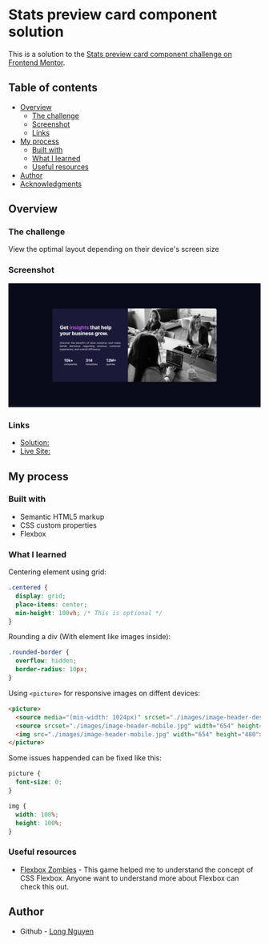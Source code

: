 # Stats preview card component solution

This is a solution to the [Stats preview card component challenge on Frontend Mentor](https://www.frontendmentor.io/challenges/stats-preview-card-component-8JqbgoU62).

## Table of contents

- [Overview](#overview)
  - [The challenge](#the-challenge)
  - [Screenshot](#screenshot)
  - [Links](#links)
- [My process](#my-process)
  - [Built with](#built-with)
  - [What I learned](#what-i-learned)
  - [Useful resources](#useful-resources)
- [Author](#author)
- [Acknowledgments](#acknowledgments)

## Overview

### The challenge

View the optimal layout depending on their device's screen size

### Screenshot

![](./screenshot.png)

### Links

- [Solution:](#)
- [Live Site: ](#)

## My process

### Built with

- Semantic HTML5 markup
- CSS custom properties
- Flexbox

### What I learned

Centering element using grid:

```css
.centered {
  display: grid;
  place-items: center;
  min-height: 100vh; /* This is optional */
}
```

Rounding a div (With element like images inside):

```css
.rounded-border {
  overflow: hidden;
  border-radius: 10px;
}
```

Using `<picture>` for responsive images on diffent devices:

```html
<picture>
  <source media="(min-width: 1024px)" srcset="./images/image-header-desktop.jpg" width="540px" height="446">
  <source srcset="./images/image-header-mobile.jpg" width="654" height="480">
  <img src="./images/image-header-mobile.jpg" width="654" height="480">
</picture>
```

Some issues happended can be fixed like this:

```css
picture {
  font-size: 0;
}
```
```css
img {
  width: 100%;
  height: 100%;
}
```

### Useful resources

- [Flexbox Zombies](https://geddski.teachable.com/p/flexbox-zombies) - This game helped me to understand the concept of CSS Flexbox. Anyone want to understand more about Flexbox can check this out.

## Author

- Github - [Long Nguyen](https://github.com/minhlong149)